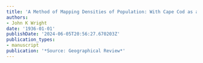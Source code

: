 ```yaml
---
title: 'A Method of Mapping Densities of Population: With Cape Cod as an Example'
authors:
- John K Wright
date: '1936-01-01'
publishDate: '2024-06-05T20:56:27.670203Z'
publication_types:
- manuscript
publication: '*Source: Geographical Review*'
---
```

